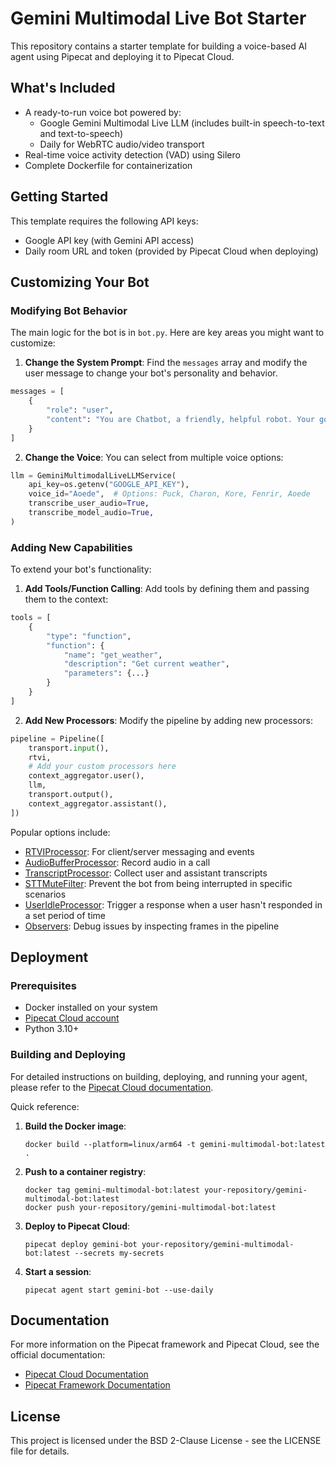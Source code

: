 # Gemini Multimodal Live Bot Starter

This repository contains a starter template for building a voice-based AI agent using Pipecat and deploying it to Pipecat Cloud.

## What's Included

- A ready-to-run voice bot powered by:
  - Google Gemini Multimodal Live LLM (includes built-in speech-to-text and text-to-speech)
  - Daily for WebRTC audio/video transport
- Real-time voice activity detection (VAD) using Silero
- Complete Dockerfile for containerization

## Getting Started

This template requires the following API keys:

- Google API key (with Gemini API access)
- Daily room URL and token (provided by Pipecat Cloud when deploying)

## Customizing Your Bot

### Modifying Bot Behavior

The main logic for the bot is in `bot.py`. Here are key areas you might want to customize:

1. **Change the System Prompt**: Find the `messages` array and modify the user message to change your bot's personality and behavior.

```python
messages = [
    {
        "role": "user",
        "content": "You are Chatbot, a friendly, helpful robot. Your goal is to demonstrate your capabilities in a succinct way. Your output will be converted to audio so don't include special characters in your answers. Respond to what the user said in a creative and helpful way, but keep your responses brief. Start by introducing yourself.",
    }
]
```

2. **Change the Voice**: You can select from multiple voice options:

```python
llm = GeminiMultimodalLiveLLMService(
    api_key=os.getenv("GOOGLE_API_KEY"),
    voice_id="Aoede",  # Options: Puck, Charon, Kore, Fenrir, Aoede
    transcribe_user_audio=True,
    transcribe_model_audio=True,
)
```

### Adding New Capabilities

To extend your bot's functionality:

1. **Add Tools/Function Calling**: Add tools by defining them and passing them to the context:

```python
tools = [
    {
        "type": "function",
        "function": {
            "name": "get_weather",
            "description": "Get current weather",
            "parameters": {...}
        }
    }
]
```

2. **Add New Processors**: Modify the pipeline by adding new processors:

```python
pipeline = Pipeline([
    transport.input(),
    rtvi,
    # Add your custom processors here
    context_aggregator.user(),
    llm,
    transport.output(),
    context_aggregator.assistant(),
])
```

Popular options include:

- [RTVIProcessor](https://docs.pipecat.ai/server/frameworks/rtvi/rtvi-processor): For client/server messaging and events
- [AudioBufferProcessor](https://docs.pipecat.ai/server/utilities/audio/audio-recording): Record audio in a call
- [TranscriptProcessor](https://docs.pipecat.ai/server/utilities/transcript-processor): Collect user and assistant transcripts
- [STTMuteFilter](https://docs.pipecat.ai/server/utilities/filters/stt-mute): Prevent the bot from being interrupted in specific scenarios
- [UserIdleProcessor](https://docs.pipecat.ai/server/utilities/user-idle-processor): Trigger a response when a user hasn't responded in a set period of time
- [Observers](https://docs.pipecat.ai/server/utilities/observers/observer-pattern): Debug issues by inspecting frames in the pipeline

## Deployment

### Prerequisites

- Docker installed on your system
- [Pipecat Cloud account](https://pipecat.daily.co)
- Python 3.10+

### Building and Deploying

For detailed instructions on building, deploying, and running your agent, please refer to the [Pipecat Cloud documentation](https://docs.pipecat.daily.co/quickstart).

Quick reference:

1. **Build the Docker image**:

   ```shell
   docker build --platform=linux/arm64 -t gemini-multimodal-bot:latest .
   ```

2. **Push to a container registry**:

   ```shell
   docker tag gemini-multimodal-bot:latest your-repository/gemini-multimodal-bot:latest
   docker push your-repository/gemini-multimodal-bot:latest
   ```

3. **Deploy to Pipecat Cloud**:

   ```shell
   pipecat deploy gemini-bot your-repository/gemini-multimodal-bot:latest --secrets my-secrets
   ```

4. **Start a session**:
   ```shell
   pipecat agent start gemini-bot --use-daily
   ```

## Documentation

For more information on the Pipecat framework and Pipecat Cloud, see the official documentation:

- [Pipecat Cloud Documentation](https://docs.pipecat.daily.co)
- [Pipecat Framework Documentation](https://docs.pipecat.ai)

## License

This project is licensed under the BSD 2-Clause License - see the LICENSE file for details.
